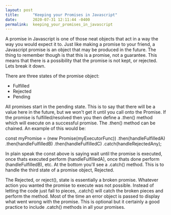 ```yaml
---
layout: post
title:      "Keeping your Promises in Javascript"
date:       2020-07-31 12:11:44 -0400
permalink:  keeping_your_promises_in_javascript
---
```



A promise in Javascript is one of those neat objects that act in a way the way you would expect it to.  Just like making a promise to your friend, a Javascript promise is an object that may be produced in the future.  The thing to remember though is that this is a promise, not a guarantee.  This means that there is a possibility that the promise is not kept, or rejected.  Lets break it down.

There are three states of the promise object:

- Fulfilled 
- Rejected
- Pending

All promises start in the pending state.  This is to say that there will be a value here in the future, but we won't get it until you call onto the Promise.  If the promise is fulfilled/resolved then you then define a .then() method which will execute on a successful promise.  The .then() method can be chained.  An example of this would be:

const myPromise =
  (new Promise(myExecutorFunc))
  .then(handleFulfilledA)
  .then(handleFulfilledB)
  .then(handleFulfilledC)
  .catch(handleRejectedAny);
	
In plain speak the const above is saying wait until the promise is executed, once thats executed perform (handleFulfilledA), once thats done perform (handleFulfilledB), etc.  At the bottom you'll see a .catch() method.  This is to handle the third state of a promise object, Rejected.
	
The Rejected, or reject(), state is essentially a broken promise.  Whatever action you wanted the promise to execute was not possible.  Instead of letting the code just fall to pieces, .catch() will catch the broken pieces and perform the method.  Most of the time an error object is passed to display what went wrong with the promise.  This is optional but it certainly a good practice to include .catch() methods in all your promises.
